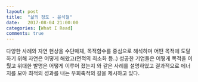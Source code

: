```yaml
---
layout: post
title:  "삶의 정도 - 윤석철"
date:   2017-08-04 21:00:00
categories: [What I Read]
comments: true
---
```


다양한 사례와 자연 현상을 수단매체, 목적함수를 중심으로 해석하며 어떤 목적에 도달하기 위해 자연은 어떻게 해왔고(면적의 최소화 등..) 성공한 기업들은 어떻게 목적을 이뤘고 위대한 발명은 어떻게 이루어 졌는지 와 같은 사례를 설명하였고 결과적으로 에너지를 모아 최적의 성과를 내는 우회축적의 길을 제시하고 있다.
